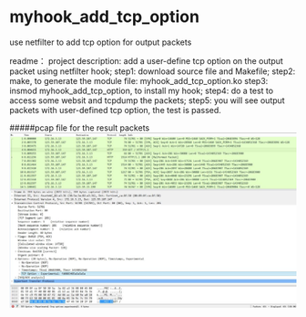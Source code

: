 # myhook_add_tcp_option
use netfilter to add tcp option for output packets

readme：
      project description:  add a user-define tcp option on the output packet using netfilter hook;
      step1:  download source file and Makefile;
      step2:  make,  to generate the module file: myhook_add_tcp_option.ko
      step3:  insmod myhook_add_tcp_option,  to install my hook;
      step4:  do a test to access some websit and tcpdump the packets;
      step5:  you will see output packets with user-defined tcp option, the test is passed.
      

#####pcap file for the result packets
![pcap file for the result packets](https://github.com/liaotianyu/myhook_add_tcp_option/blob/master/tcp_option_add.jpg)
